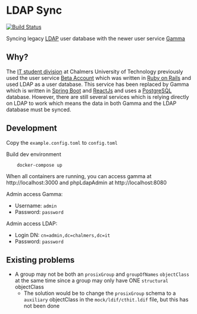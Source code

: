 # LDAP Sync

[![Build Status](https://travis-ci.com/molleer/ldap-sync.svg?branch=master)](https://travis-ci.com/molleer/ldap-sync)

Syncing legacy [LDAP](https://ldap.com/) user database with the newer user service [Gamma](https://gamma.chalmers.it)

## Why?

The [IT student division](https://chalmers.it/) at Chalmers University of Technology previously used the user service [Beta Account](https://github.com/cthit/chalmersit-account-rails) which was written in [Ruby on Rails](https://rubyonrails.org/) and used LDAP as a user database. This service has been replaced by Gamma which is written in [Spring Boot](https://spring.io/projects/spring-boot) and [ReactJs](https://reactjs.org/) and uses a [PostgreSQL](https://www.postgresql.org/) database. However, there are still several services which is relying directly on LDAP to work which means the data in both Gamma and the LDAP database must be synced.

<!--## How?-->

## Development

Copy the `example.config.toml` to `config.toml`

Build dev environment

```
    docker-compose up
```

When all containers are running, you can access gamma at http://localhost:3000 and phpLdapAdmin at http://localhost:8080

Admin access Gamma:

- Username: `admin`
- Password: `password`

Admin access LDAP:

- Login DN: `cn=admin,dc=chalmers,dc=it`
- Password: `password`

## Existing problems

- A group may not be both an `prosixGroup` and `groupOfNames` `objectClass` at the same time since a group may only have ONE `structural` objectClass
  - The solution would be to change the `prosixGroup` schema to a `auxiliary` objectClass in the `mock/ldif/cthit.ldif` file, but this has not been done
